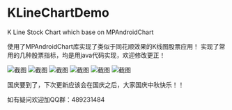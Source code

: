 # KLineChartDemo
K Line Stock Chart which base on MPAndroidChart

使用了MPAndroidChart库实现了类似于同花顺效果的K线图股票应用！
实现了常用的几种股票指标，均是用java代码实现，欢迎修改更正！

![截图](https://github.com/gogooing/KLineChartDemo/blob/master/Screenshot/screenshot1.gif)
![截图](https://github.com/gogooing/KLineChartDemo/blob/master/Screenshot/screenshot2.gif)
![截图](https://github.com/gogooing/KLineChartDemo/blob/master/Screenshot/screenshot3.gif)
![截图](https://github.com/gogooing/KLineChartDemo/blob/master/Screenshot/screenshot4.gif)
![截图](https://github.com/gogooing/KLineChartDemo/blob/master/Screenshot/screenshot5.gif)
![截图](https://github.com/gogooing/KLineChartDemo/blob/master/Screenshot/screenshot6.gif)


国庆要到了，下次更新应该会在国庆之后，大家国庆中秋快乐！！

如有疑问欢迎加QQ群：489231484

